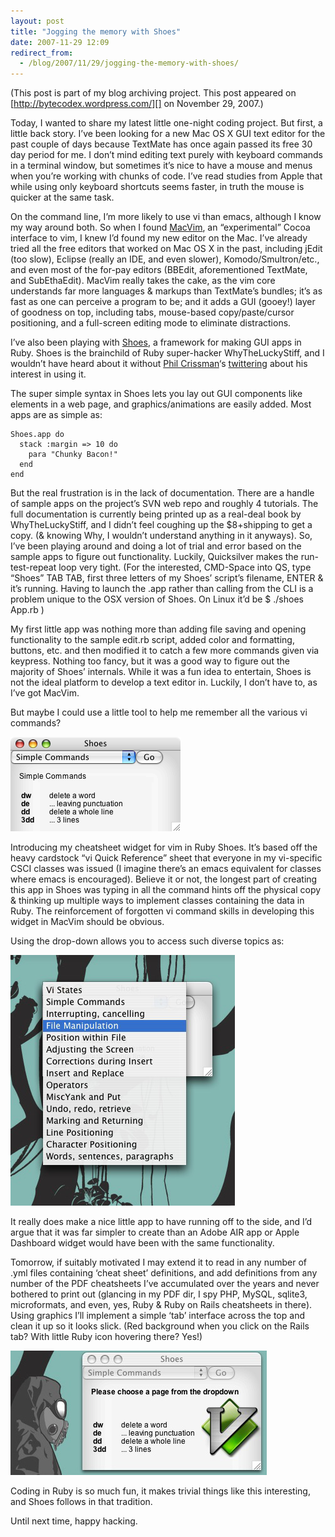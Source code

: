 ```yaml
---
layout: post
title: "Jogging the memory with Shoes"
date: 2007-11-29 12:09
redirect_from:
  - /blog/2007/11/29/jogging-the-memory-with-shoes/
---
```


(This post is part of my blog archiving project. This post appeared on
[http://bytecodex.wordpress.com/][] on November 29, 2007.)

Today, I wanted to share my latest little one-night coding project. But
first, a little back story. I’ve been looking for a new Mac OS X GUI
text editor for the past couple of days because TextMate has once again
passed its free 30 day period for me. I don’t mind editing text purely
with keyboard commands in a terminal window, but sometimes it’s nice to
have a mouse and menus when you’re working with chunks of code. I’ve
read studies from Apple that while using only keyboard shortcuts seems
faster, in truth the mouse is quicker at the same task.

On the command line, I’m more likely to use vi than emacs, although I
know my way around both. So when I found [MacVim][], an “experimental”
Cocoa interface to vim, I knew I’d found my new editor on the Mac. I’ve
already tried all the free editors that worked on Mac OS X in the past,
including jEdit (too slow), Eclipse (really an IDE, and even slower),
Komodo/Smultron/etc., and even most of the for-pay editors (BBEdit,
aforementioned TextMate, and SubEthaEdit). MacVim really takes the cake,
as the vim core understands far more languages & markups than TextMate’s
bundles; it’s as fast as one can perceive a program to be; and it adds a
GUI (gooey!) layer of goodness on top, including tabs, mouse-based
copy/paste/cursor positioning, and a full-screen editing mode to
eliminate distractions.

I’ve also been playing with [Shoes][], a framework for making GUI apps
in Ruby. Shoes is the brainchild of Ruby super-hacker WhyTheLuckyStiff,
and I wouldn’t have heard about it without [Phil Crissman][]‘s
[twittering][] about his interest in using it.

The super simple syntax in Shoes lets you lay out GUI components like
elements in a web page, and graphics/animations are easily added. Most
apps are as simple as:

    Shoes.app do
      stack :margin => 10 do
        para "Chunky Bacon!"
      end
    end

But the real frustration is in the lack of documentation. There are a
handle of sample apps on the project’s SVN web repo and roughly 4
tutorials. The full documentation is currently being printed up as a
real-deal book by WhyTheLuckyStiff, and I didn’t feel coughing up the
$8+shipping to get a copy. (& knowing Why, I wouldn’t understand
anything in it anyways). So, I’ve been playing around and doing a lot of
trial and error based on the sample apps to figure out functionality.
Luckily, Quicksilver makes the run-test-repeat loop very tight. (For the
interested, CMD-Space into QS, type “Shoes” TAB TAB, first three letters
of my Shoes’ script’s filename, ENTER & it’s running. Having to launch
the .app rather than calling from the CLI is a problem unique to the OSX
version of Shoes. On Linux it’d be $ ./shoes App.rb )

My first little app was nothing more than adding file saving and opening
functionality to the sample edit.rb script, added color and formatting,
buttons, etc. and then modified it to catch a few more commands given
via keypress. Nothing too fancy, but it was a good way to figure out the
majority of Shoes’ internals. While it was a fun idea to entertain,
Shoes is not the ideal platform to develop a text editor in. Luckily, I
don’t have to, as I’ve got MacVim.

But maybe I could use a little tool to help me remember all the various
vi commands?

![Shoes cheatsheet widget][]

Introducing my cheatsheet widget for vim in Ruby Shoes. It’s based off
the heavy cardstock “vi Quick Reference” sheet that everyone in my
vi-specific CSCI classes was issued (I imagine there’s an emacs
equivalent for classes where emacs is encouraged). Believe it or not,
the longest part of creating this app in Shoes was typing in all the
command hints off the physical copy & thinking up multiple ways to implement
classes containing the data in Ruby. The reinforcement of forgotten vi command
skills in developing this widget in MacVim should be obvious.

</p>
Using the drop-down allows you to access such diverse topics as:

![shoes2.jpg][]

It really does make a nice little app to have running off to the side,
and I’d argue that it was far simpler to create than an Adobe AIR app or
Apple Dashboard widget would have been with the same functionality.

Tomorrow, if suitably motivated I may extend it to read in any number of
.yml files containing ‘cheat sheet’ definitions, and add definitions
from any number of the PDF cheatsheets I’ve accumulated over the years
and never bothered to print out (glancing in my PDF dir, I spy PHP,
MySQL, sqlite3, microformats, and even, yes, Ruby & Ruby on Rails
cheatsheets in there). Using graphics I’ll implement a simple ‘tab’
interface across the top and clean it up so it looks slick. (Red
background when you click on the Rails tab? With little Ruby icon
hovering there? Yes!)

![shoes3-1.jpg][]

Coding in Ruby is so much fun, it makes trivial things like this
interesting, and Shoes follows in that tradition.

Until next time, happy hacking.

  [http://bytecodex.wordpress.com/]: http://bytecodex.wordpress.com/2007/11/29/jogging-the-memory-with-shoes/
  [MacVim]: http://code.google.com/p/macvim/
  [Shoes]: http://code.whytheluckystiff.net/shoes/
  [Phil Crissman]: http://philcrissman.com/
  [twittering]: http://twitter.com/philcrissman
  [Shoes cheatsheet widget]: /images/shoes-cheatsheet.png
  [shoes2.jpg]: /images/shoes-cheatsheet-2.jpg
  [shoes3-1.jpg]: /images/shoes-vim-cheatsheet.jpg
